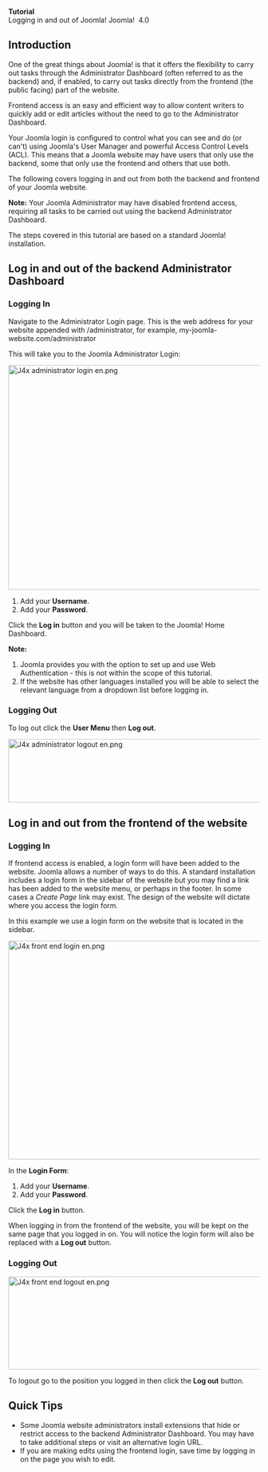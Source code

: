 <!-- Filename: J4.x:Logging_in_to_Joomla / Display title: Logging in to Joomla -->

<span id="main-portal-heading">**Tutorial**  
Logging in and out of Joomla!</span> Joomla!  4.0

## Introduction

One of the great things about Joomla! is that it offers the flexibility
to carry out tasks through the Administrator Dashboard (often referred
to as the backend) and, if enabled, to carry out tasks directly from the
frontend (the public facing) part of the website.

Frontend access is an easy and efficient way to allow content writers to
quickly add or edit articles without the need to go to the Administrator
Dashboard.

Your Joomla login is configured to control what you can see and do (or
can't) using Joomla's User Manager and powerful Access Control Levels
(ACL). This means that a Joomla website may have users that only use the
backend, some that only use the frontend and others that use both.

The following covers logging in and out from both the backend and
frontend of your Joomla website.

**Note:** Your Joomla Administrator may have disabled frontend access,
requiring all tasks to be carried out using the backend Administrator
Dashboard.

The steps covered in this tutorial are based on a standard Joomla!
installation.

## Log in and out of the backend Administrator Dashboard

### Logging In

Navigate to the Administrator Login page. This is the web address for
your website appended with /administrator, for example,
my-joomla-website.com/administrator

This will take you to the Joomla Administrator Login:

<img
src="https://docs.joomla.org/images/thumb/2/2a/J4x_administrator_login_en.png/800px-J4x_administrator_login_en.png"
class="thumbborder" decoding="async"
srcset="https://docs.joomla.org/images/2/2a/J4x_administrator_login_en.png 1.5x"
data-file-width="1000" data-file-height="562" width="800" height="450"
alt="J4x administrator login en.png" />

1.  Add your **Username**.
2.  Add your **Password**.

Click the **Log in** button and you will be taken to the Joomla! Home
Dashboard.

**Note:**

1.  Joomla provides you with the option to set up and use Web
    Authentication - this is not within the scope of this tutorial.
2.  If the website has other languages installed you will be able to
    select the relevant language from a dropdown list before logging in.

### Logging Out

To log out click the **User Menu** then **Log out**.

<img
src="https://docs.joomla.org/images/thumb/8/89/J4x_administrator_logout_en.png/800px-J4x_administrator_logout_en.png"
class="thumbborder" decoding="async"
srcset="https://docs.joomla.org/images/8/89/J4x_administrator_logout_en.png 1.5x"
data-file-width="1000" data-file-height="159" width="800" height="127"
alt="J4x administrator logout en.png" />

## Log in and out from the frontend of the website

### Logging In

If frontend access is enabled, a login form will have been added to the
website. Joomla allows a number of ways to do this. A standard
installation includes a login form in the sidebar of the website but you
may find a link has been added to the website menu, or perhaps in the
footer. In some cases a *Create Page* link may exist. The design of the
website will dictate where you access the login form.

In this example we use a login form on the website that is located in
the sidebar.

<img
src="https://docs.joomla.org/images/thumb/a/ae/J4x_front_end_login_en.png/800px-J4x_front_end_login_en.png"
class="thumbborder" decoding="async"
srcset="https://docs.joomla.org/images/a/ae/J4x_front_end_login_en.png 1.5x"
data-file-width="1000" data-file-height="548" width="800" height="438"
alt="J4x front end login en.png" />

  
In the **Login Form**:

1.  Add your **Username**.
2.  Add your **Password**.

Click the **Log in** button.

When logging in from the frontend of the website, you will be kept on
the same page that you logged in on. You will notice the login form will
also be replaced with a **Log out** button.

### Logging Out

<img
src="https://docs.joomla.org/images/thumb/a/a9/J4x_front_end_logout_en.png/800px-J4x_front_end_logout_en.png"
class="thumbborder" decoding="async"
srcset="https://docs.joomla.org/images/a/a9/J4x_front_end_logout_en.png 1.5x"
data-file-width="1000" data-file-height="233" width="800" height="186"
alt="J4x front end logout en.png" />

To logout go to the position you logged in then click the **Log out**
button.

## Quick Tips

- Some Joomla website administrators install extensions that hide or
  restrict access to the backend Administrator Dashboard. You may have
  to take additional steps or visit an alternative login URL.
- If you are making edits using the frontend login, save time by logging
  in on the page you wish to edit.
